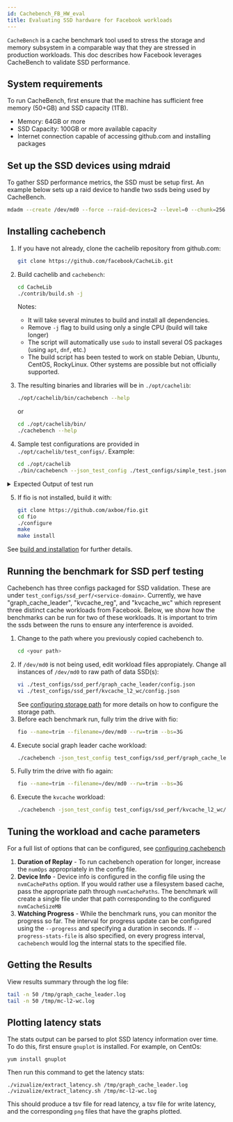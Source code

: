 ```yaml
---
id: Cachebench_FB_HW_eval
title: Evaluating SSD hardware for Facebook workloads
---
```


`CacheBench` is a cache benchmark tool used to stress the storage and
memory subsystem in a comparable way that they are stressed
in production workloads. This doc describes how Facebook leverages CacheBench
to validate SSD performance.

## System requirements

To run CacheBench, first ensure that the machine has
sufficient free memory (50+GB) and SSD capacity (1TB).

* Memory: 64GB or more
* SSD Capacity: 100GB or more available capacity
* Internet connection capable of accessing github.com and installing packages

## Set up the SSD devices using mdraid

To gather SSD performance metrics, the SSD must be setup first. An example
below sets up a raid device to handle two ssds being used by CacheBench.

```sh
mdadm --create /dev/md0 --force --raid-devices=2 --level=0 --chunk=256 /dev/nvme1n1 /dev/nvme2n1
```

## Installing cachebench

1. If you have not already, clone the cachelib repository from github.com:

   ```sh
   git clone https://github.com/facebook/CacheLib.git
   ```

2. Build cachelib and `cachebench`:
    ```sh
    cd CacheLib
    ./contrib/build.sh -j
    ```
    Notes:
    * It will take several minutes to build and install all dependencies.
    * Remove `-j` flag to build using only a single CPU (build will take longer)
    * The script will automatically use `sudo` to install several OS packages (using `apt`, `dnf`, etc.)
    * The build script has been tested to work on stable Debian, Ubuntu, CentOS, RockyLinux.
      Other systems are possible but not officially supported.

3. The resulting binaries and libraries will be in `./opt/cachelib`:
    ```sh
    ./opt/cachelib/bin/cachebench --help
    ```
    or
    ```sh
    cd ./opt/cachelib/bin/
    ./cachebench --help
    ```

4. Sample test configurations are provided in `./opt/cachelib/test_configs/`.
    Example:

    ```sh
    cd ./opt/cachelib
    ./bin/cachebench --json_test_config ./test_configs/simple_test.json
    ```

<details>
<summary>Expected Output of test run</summary>

    $ cd ./opt/cachelib
    $ ./bin/cachebench --json_test_config ./test_configs/simple_test.json
    ===JSON Config===
    // @nolint instantiates a small cache and runs a quick run of basic operations.
    {
      "cache_config" : {
        "cacheSizeMB" : 512,
        "poolRebalanceIntervalSec" : 1,
        "moveOnSlabRelease" : false,

        "numPools" : 2,
        "poolSizes" : [0.3, 0.7]
      },
      "test_config" : {

          "numOps" : 100000,
          "numThreads" : 32,
          "numKeys" : 1000000,

          "keySizeRange" : [1, 8, 64],
          "keySizeRangeProbability" : [0.3, 0.7],

          "valSizeRange" : [1, 32, 10240, 409200],
          "valSizeRangeProbability" : [0.1, 0.2, 0.7],

          "getRatio" : 0.15,
          "setRatio" : 0.8,
          "delRatio" : 0.05,
          "keyPoolDistribution": [0.4, 0.6],
          "opPoolDistribution" : [0.5, 0.5]
        }
    }

    Welcome to OSS version of cachebench
    Created 897,355 keys in 0.00 mins
    Generating 1.60M sampled accesses
    Generating 1.60M sampled accesses
    Generated access patterns in 0.00 mins
    Total 3.20M ops to be run
    12:07:12       0.00M ops completed
    == Test Results ==
    == Allocator Stats ==
    Items in RAM  : 96,995
    Items in NVM  : 0
    Alloc Attempts: 2,559,176 Success: 100.00%
    RAM Evictions : 2,163,672
    Cache Gets    : 480,592
    Hit Ratio     :  10.97%
    NVM Gets      :               0, Coalesced : 100.00%
    NVM Puts      :               0, Success   :   0.00%, Clean   : 100.00%, AbortsFromDel   :        0, AbortsFromGet   :        0
    NVM Evicts    :               0, Clean     : 100.00%, Unclean :       0, Double          :        0
    NVM Deletes   :               0 Skipped Deletes: 100.00%
    Released 21 slabs
      Moves     : attempts:          0, success: 100.00%
      Evictions : attempts:      3,040, success:  99.57%

    == Throughput for  ==
    Total Ops : 3.20 million
    Total sets: 2,559,176
    get       :    49,453/s, success   :  10.97%
    set       :   263,344/s, success   : 100.00%
    del       :    16,488/s, found     :  10.83%

</details>


5. If fio is not installed, build it with:
    ```sh
    git clone https://github.com/axboe/fio.git
    cd fio
    ./configure
    make
    make install
    ```

See [build and installation](../installation/) for further details.

## Running the benchmark for SSD perf testing

Cachebench has three configs packaged for SSD validation. These are under `test_configs/ssd_perf/<service-domain>`. Currently, we have "graph_cache_leader", "kvcache_reg", and "kvcache_wc" which represent three distinct cache workloads from Facebook. Below, we show how the benchmarks can be run for two of these workloads. It is important to trim the ssds between the runs to ensure any interference is avoided.


1. Change to the path where you previously copied cachebench to.
    ```sh
    cd <your path>
    ```
2. If `/dev/md0` is not being used, edit workload files appropiately.
   Change all instances of `/dev/md0` to raw path of data SSD(s):
    ```sh
    vi ./test_configs/ssd_perf/graph_cache_leader/config.json
    vi ./test_configs/ssd_perf/kvcache_l2_wc/config.json
    ```
    See [configuring storage path](Configuring_cachebench_parameters#storage-filedevicedirectory-path-info)  for more details on how to configure the storage path.
3. Before each benchmark run, fully trim the drive with fio:
    ```sh
   fio --name=trim --filename=/dev/md0 --rw=trim --bs=3G
    ```
3. Execute social graph leader cache workload:
    ```sh
    ./cachebench -json_test_config test_configs/ssd_perf/graph_cache_leader/config.json --progress_stats_file=/tmp/graph_cache_leader.log
    ```
4. Fully trim the drive with fio again:
    ```sh
   fio --name=trim --filename=/dev/md0 --rw=trim --bs=3G
   ```
5. Execute the `kvcache` workload:
    ```sh
    ./cachebench -json_test_config test_configs/ssd_perf/kvcache_l2_wc/config.json —progress_stats_file=/tmp/mc-l2-wc.log
    ```

## Tuning the workload and cache parameters

For a full list of options that can be configured, see [configuring cachebench](Configuring_cachebench_parameters)

1. **Duration of Replay** - To run cachebench operation for longer,
   increase the `numOps` appropriately in the config file.
2. **Device Info** - Device info is configured in the config file
   using the `nvmCachePaths` option.  If you would rather use a
   filesystem based cache, pass the appropriate path through
   `nvmCachePaths`.  The benchmark will create a single file
   under that path corresponding to the configured `nvmCacheSizeMB`
3. **Watching Progress** -  While the benchmark runs, you can monitor the
   progress so far. The interval for progress update can be configured
   using the `--progress` and specifying a duration in seconds.
   If `--progress-stats-file` is also specified, on every progress
   interval, `cachebench` would log the internal stats to the specified file.

## Getting the Results

View results summary through the log file:

```sh
tail -n 50 /tmp/graph_cache_leader.log
tail -n 50 /tmp/mc-l2-wc.log
```
## Plotting latency stats
The stats output can be parsed to plot SSD latency information over time. To
do this, first ensure `gnuplot` is installed. For example, on CentOs:

```shell
yum install gnuplot
```

Then run this command to get the latency stats:

```shell
./vizualize/extract_latency.sh /tmp/graph_cache_leader.log
./vizualize/extract_latency.sh /tmp/mc-l2-wc.log
```

This should produce a tsv file for read latency, a tsv file for write latency, and the corresponding `png` files that have the graphs plotted.
